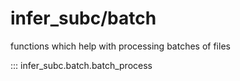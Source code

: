 # infer_subc/batch

functions which help with processing batches of files

::: infer_subc.batch.batch_process